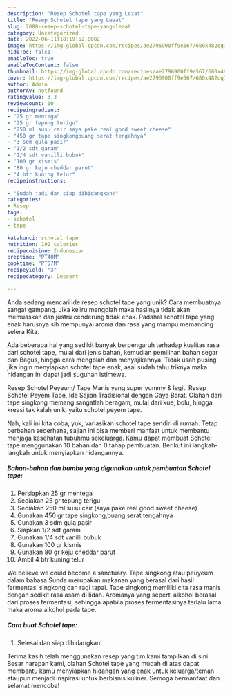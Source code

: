 ```yaml
---
description: "Resep Schotel tape yang Lezat"
title: "Resep Schotel tape yang Lezat"
slug: 2080-resep-schotel-tape-yang-lezat
category: Uncategorized
date: 2022-06-11T18:19:52.008Z
image: https://img-global.cpcdn.com/recipes/ae2796900ff9e567/680x482cq70/schotel-tape-foto-resep-utama.jpg
hideToc: false
enableToc: true
enableTocContent: false
thumbnail: https://img-global.cpcdn.com/recipes/ae2796900ff9e567/680x482cq70/schotel-tape-foto-resep-utama.jpg
cover: https://img-global.cpcdn.com/recipes/ae2796900ff9e567/680x482cq70/schotel-tape-foto-resep-utama.jpg
author: Admin
authorAv: notfound
ratingvalue: 3.3
reviewcount: 10
recipeingredient:
- "25 gr mentega"
- "25 gr tepung terigu"
- "250 ml susu cair saya pake real good sweet cheese"
- "450 gr tape singkongbuang serat tengahnya"
- "3 sdm gula pasir"
- "1/2 sdt garam"
- "1/4 sdt vanilli bubuk"
- "100 gr kismis"
- "80 gr keju cheddar parut"
- "4 btr kuning telur"
recipeinstructions:

- "Sudah jadi dan siap dihidangkan!"
categories:
- Resep
tags:
- schotel
- tape

katakunci: schotel tape 
nutrition: 192 calories
recipecuisine: Indonesian
preptime: "PT40M"
cooktime: "PT57M"
recipeyield: "3"
recipecategory: Dessert

---
```





Anda sedang mencari ide resep schotel tape yang unik? Cara membuatnya sangat gampang. Jika keliru mengolah maka hasilnya tidak akan memuaskan dan justru cenderung tidak enak. Padahal schotel tape yang enak harusnya sih mempunyai aroma dan rasa yang mampu memancing selera Kita.





Ada beberapa hal yang sedikit banyak berpengaruh terhadap kualitas rasa dari schotel tape, mulai dari jenis bahan, kemudian pemilihan bahan segar dan Bagus, hingga cara mengolah dan menyajikannya. Tidak usah pusing jika ingin menyiapkan schotel tape enak,      asal sudah tahu triknya maka hidangan ini dapat jadi suguhan istimewa.














Resep Schotel Peyeum/ Tape Manis yang super yummy &amp; legit. Resep Schotel Peyem Tape, Ide Sajian Tradisional dengan Gaya Barat. Olahan dari tape singkong memang sangatlah beragam, mulai dari kue, bolu, hingga kreasi tak kalah unik, yaitu schotel peyem tape.






Nah, kali ini kita coba, yuk, variasikan schotel tape sendiri di rumah. Tetap berbahan sederhana, sajian ini bisa memberi manfaat untuk membantu menjaga kesehatan tubuhmu sekeluarga. Kamu dapat membuat Schotel tape menggunakan 10 bahan dan 0 tahap pembuatan. Berikut ini langkah-langkah untuk menyiapkan hidangannya.

<!--inarticleads1-->

##### Bahan-bahan dan bumbu yang digunakan untuk pembuatan Schotel tape:

1. Persiapkan 25 gr mentega
1. Sediakan 25 gr tepung terigu
1. Sediakan 250 ml susu cair (saya pake real good sweet cheese)
1. Gunakan 450 gr tape singkong,buang serat tengahnya
1. Gunakan 3 sdm gula pasir
1. Siapkan 1/2 sdt garam
1. Gunakan 1/4 sdt vanilli bubuk
1. Gunakan 100 gr kismis
1. Gunakan 80 gr keju cheddar parut
1. Ambil 4 btr kuning telur


We believe we could become a sanctuary. Tape singkong atau peuyeum dalam bahasa Sunda merupakan makanan yang berasal dari hasil fermentasi singkong dan ragi tapai. Tape singkong memiliki cita rasa manis dengan sedikit rasa asam di lidah. Aromanya yang seperti alkohol berasal dari proses fermentasi, sehingga apabila proses fermentasinya terlalu lama maka aroma alkohol pada tape. 

<!--inarticleads2-->

##### Cara buat Schotel tape:


1. Selesai dan siap dihidangkan!



Terima kasih telah menggunakan resep yang tim kami tampilkan di sini. Besar harapan kami, olahan Schotel tape yang mudah di atas dapat membantu kamu menyiapkan hidangan yang enak untuk keluarga/teman ataupun menjadi inspirasi untuk berbisnis kuliner. Semoga bermanfaat dan selamat mencoba!
